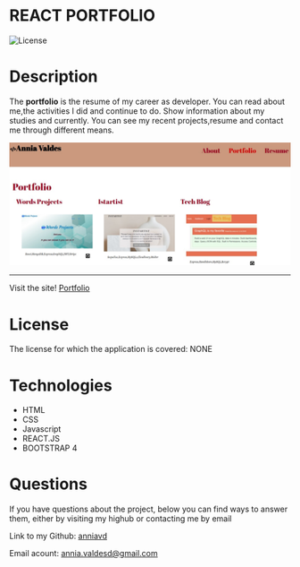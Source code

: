 # REACT PORTFOLIO


![License](https://img.shields.io/badge/License-NONE-grenn.svg)
  

# Description

The **portfolio** is the resume of my career as developer. You can read about me,the activities I did and continue to do. Show information about my studies and currently. You can see my recent projects,resume and contact me through different means.

  
 ![Homepage](src/assets/images/screenshot.jpg)
 _____________________________________________________________________
 Visit the site! [Portfolio](https://anniavd.github.io/react-portfolio/)

 
# License
The license for which the application is covered:
NONE 

# Technologies 
 - HTML
- CSS
- Javascript
- REACT.JS
- BOOTSTRAP 4


# Questions

  If you have questions about the project, below you can find ways to answer them, either by visiting my highub or contacting me by email
  
  Link to my Github: [anniavd](https://github.com/anniavd)

  
  Email acount: [annia.valdesd@gmail.com](mailto:annia.valdesd@gmail.com)
    
